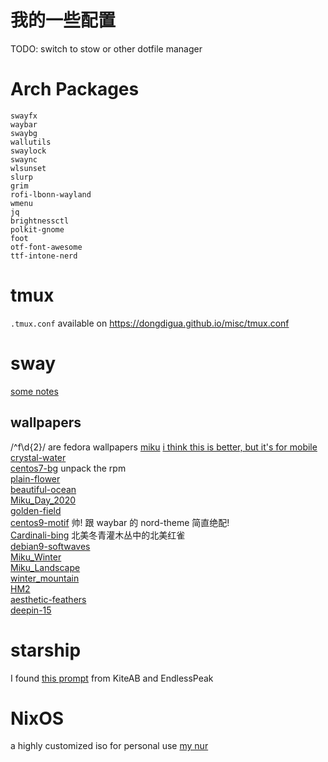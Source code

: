 # 我的一些配置

TODO: switch to stow or other dotfile manager

# Arch Packages
```
swayfx
waybar
swaybg
wallutils
swaylock
swaync
wlsunset
slurp
grim
rofi-lbonn-wayland
wmenu
jq
brightnessctl
polkit-gnome
foot
otf-font-awesome
ttf-intone-nerd
```

# tmux
`.tmux.conf` available on https://dongdigua.github.io/misc/tmux.conf

# sway
[some notes](https://dongdigua.github.io/wayland)

## wallpapers
/^f\d{2}/ are fedora wallpapers
[miku](https://wallpapers.com/wallpapers/cute-blue-aesthetic-hatsune-miku-hd-8n3mld5aokfzhjn3.html)
    [i think this is better, but it's for mobile](https://yande.re/post/show/386413)<br>
[crystal-water](https://www.reddit.com/r/wallpaper/comments/wid6qs/crystal_water_theme_1920x1080/)<br>
[centos7-bg](https://vault.centos.org/7.9.2009/os/Source/SPackages/centos-logos-70.0.6-3.el7.centos.src.rpm) unpack the rpm<br>
[plain-flower](https://www.reddit.com/r/unixporn/comments/wp3wpm/my_humble_desktop_bspwm)<br>
[beautiful-ocean](https://www.reddit.com/r/wallpaper/comments/scz5i6/beautiful_ocean_19201080/)<br>
[Miku_Day_2020](https://steamcommunity.com/sharedfiles/filedetails/?id=2018514041)<br>
[golden-field](https://steamcommunity.com/sharedfiles/filedetails/?id=2581587068)<br>
[centos9-motif](https://people.centos.org/areguera/backgrounds/c9/default/standard/hue-0.png) 帅! 跟 waybar 的 nord-theme 简直绝配!<br>
[Cardinali-bing](https://cn.bing.com/th?id=OHR.WinterberryBush_ZH-CN1414026440_1920x1200.jpg) 北美冬青灌木丛中的北美红雀<br>
[debian9-softwaves](https://wiki.debian.org/DebianArt/Themes/softWaves?action=AttachFile&do=view&target=attachment_wallpaper.png)<br>
[Miku_Winter](https://steamcommunity.com/sharedfiles/filedetails/?id=1205035458)<br>
[Miku_Landscape](https://steamcommunity.com/sharedfiles/filedetails/?id=1260143865)<br>
[winter_mountain](https://mdh.anjiurine.top/download/6cf8895d7f6dda8ffce8fc1f352fc1da0ec10a626b4c336d2a70b32bf14a02ac)<br>
[HM2](https://github.com/Pahasara/HyprDots/blob/main/.walls/HM2.jpg)<br>
[aesthetic-feathers](https://4kwallpapers.com/abstract/aesthetic-feathers-17061.html)<br>
[deepin-15](https://github.com/linuxdeepin/deepin-wallpapers/blob/2f594f9ada0efa1b1ef04fce043704c46bbfa2e7/deepin/desktop.jpg)<br>

# starship
I found [this prompt](https://github.com/zimfw/magicmace) from KiteAB and EndlessPeak

# NixOS
a highly customized iso for personal use
[my nur](https://github.com/dongdigua/nur-pkg)
